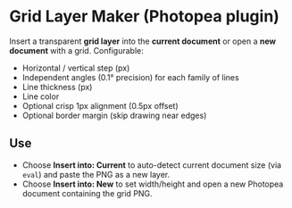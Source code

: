 # Grid Layer Maker (Photopea plugin)

Insert a transparent **grid layer** into the **current document** or open a **new document** with a grid.
Configurable:
- Horizontal / vertical step (px)
- Independent angles (0.1° precision) for each family of lines
- Line thickness (px)
- Line color
- Optional crisp 1px alignment (0.5px offset)
- Optional border margin (skip drawing near edges)


## Use
- Choose **Insert into: Current** to auto-detect current document size (via `eval`) and paste the PNG as a new layer.
- Choose **Insert into: New** to set width/height and open a new Photopea document containing the grid PNG.

